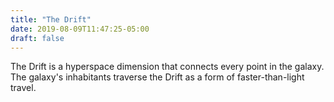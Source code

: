 ```yaml
---
title: "The Drift"
date: 2019-08-09T11:47:25-05:00
draft: false
---
```

The Drift is a hyperspace dimension that connects every point in the galaxy. The galaxy's inhabitants traverse the Drift as a form of faster-than-light travel.
<!--more-->

